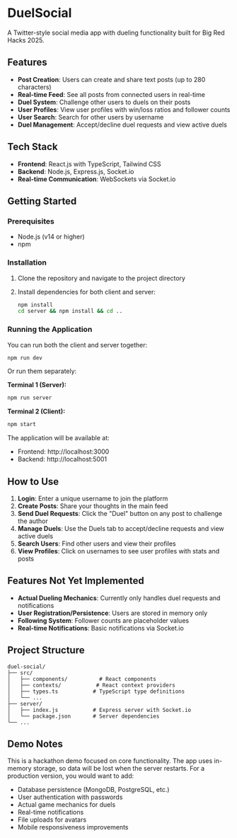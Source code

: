 # DuelSocial

A Twitter-style social media app with dueling functionality built for Big Red Hacks 2025.

## Features

- **Post Creation**: Users can create and share text posts (up to 280 characters)
- **Real-time Feed**: See all posts from connected users in real-time
- **Duel System**: Challenge other users to duels on their posts
- **User Profiles**: View user profiles with win/loss ratios and follower counts
- **User Search**: Search for other users by username
- **Duel Management**: Accept/decline duel requests and view active duels

## Tech Stack

- **Frontend**: React.js with TypeScript, Tailwind CSS
- **Backend**: Node.js, Express.js, Socket.io
- **Real-time Communication**: WebSockets via Socket.io

## Getting Started

### Prerequisites

- Node.js (v14 or higher)
- npm

### Installation

1. Clone the repository and navigate to the project directory

2. Install dependencies for both client and server:
   ```bash
   npm install
   cd server && npm install && cd ..
   ```

### Running the Application

You can run both the client and server together:

```bash
npm run dev
```

Or run them separately:

**Terminal 1 (Server):**
```bash
npm run server
```

**Terminal 2 (Client):**
```bash
npm start
```

The application will be available at:
- Frontend: http://localhost:3000
- Backend: http://localhost:5001

## How to Use

1. **Login**: Enter a unique username to join the platform
2. **Create Posts**: Share your thoughts in the main feed
3. **Send Duel Requests**: Click the "Duel" button on any post to challenge the author
4. **Manage Duels**: Use the Duels tab to accept/decline requests and view active duels
5. **Search Users**: Find other users and view their profiles
6. **View Profiles**: Click on usernames to see user profiles with stats and posts

## Features Not Yet Implemented

- **Actual Dueling Mechanics**: Currently only handles duel requests and notifications
- **User Registration/Persistence**: Users are stored in memory only
- **Following System**: Follower counts are placeholder values
- **Real-time Notifications**: Basic notifications via Socket.io

## Project Structure

```
duel-social/
├── src/
│   ├── components/          # React components
│   ├── contexts/           # React context providers
│   ├── types.ts           # TypeScript type definitions
│   └── ...
├── server/
│   ├── index.js           # Express server with Socket.io
│   └── package.json       # Server dependencies
└── ...
```

## Demo Notes

This is a hackathon demo focused on core functionality. The app uses in-memory storage, so data will be lost when the server restarts. For a production version, you would want to add:

- Database persistence (MongoDB, PostgreSQL, etc.)
- User authentication with passwords
- Actual game mechanics for duels
- Real-time notifications
- File uploads for avatars
- Mobile responsiveness improvements
